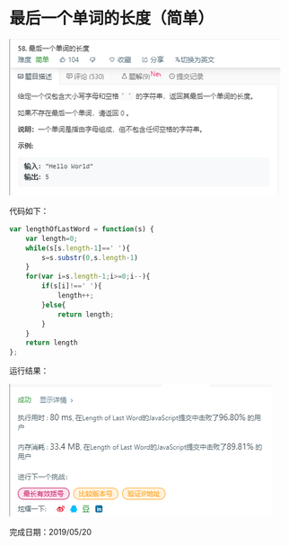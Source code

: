 # 最后一个单词的长度（简单）

![最后一个单词的长度题目](./pic/最后一个单词的长度题目.png)

代码如下：

``` javascript
var lengthOfLastWord = function(s) {
    var length=0;
    while(s[s.length-1]==' '){
        s=s.substr(0,s.length-1)
    }
    for(var i=s.length-1;i>=0;i--){
        if(s[i]!==' '){
            length++;
        }else{
            return length;
        }
    }
    return length
};
```

运行结果：

![最后一个单词的长度结果](./pic/最后一个单词的长度结果.png)

完成日期：2019/05/20
